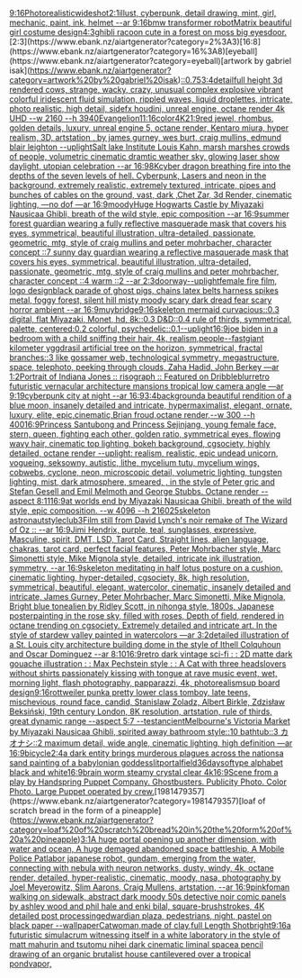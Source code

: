 [9:16](https://www.ebank.nz/aiartgenerator?category=9%3A16)[Photorealistic](https://www.ebank.nz/aiartgenerator?category=Photorealistic)[wideshot](https://www.ebank.nz/aiartgenerator?category=wideshot)[2:1](https://www.ebank.nz/aiartgenerator?category=2%3A1)[illust, cyberpunk, detail drawing, mint, girl, mechanic, paint, ink, helmet --ar 9:16](https://www.ebank.nz/aiartgenerator?category=illust%2C%20cyberpunk%2C%20detail%20drawing%2C%20mint%2C%20girl%2C%20mechanic%2C%20paint%2C%20ink%2C%20helmet%20--ar%209%3A16)[bmw transformer robot](https://www.ebank.nz/aiartgenerator?category=bmw%20transformer%20robot)[Matrix beautiful girl costume design](https://www.ebank.nz/aiartgenerator?category=Matrix%20beautiful%20girl%20costume%20design)[4:3](https://www.ebank.nz/aiartgenerator?category=4%3A3)[ghibli racoon cute in a forest on moss big eyes](https://www.ebank.nz/aiartgenerator?category=ghibli%20racoon%20cute%20in%20a%20forest%20on%20moss%20big%20eyes)[door.](https://www.ebank.nz/aiartgenerator?category=door.)[2:3](https://www.ebank.nz/aiartgenerator?category=2%3A3)[16:8](https://www.ebank.nz/aiartgenerator?category=16%3A8)[eyeball](https://www.ebank.nz/aiartgenerator?category=eyeball)[artwork by gabriel isak](https://www.ebank.nz/aiartgenerator?category=artwork%20by%20gabriel%20isak)[::0.75](https://www.ebank.nz/aiartgenerator?category=%3A%3A0.75)[3:4](https://www.ebank.nz/aiartgenerator?category=3%3A4)[detail](https://www.ebank.nz/aiartgenerator?category=detail)[full height 3d rendered cows,  strange, wacky, crazy, unusual complex explosive vibrant colorful iridescent  fluid simulation, rippled waves, liquid droplettes, intricate, photo realistic, high detail, sidefx houdini, unreal engine, octane render 4k UHD --w 2160 --h 3940](https://www.ebank.nz/aiartgenerator?category=full%20height%203d%20rendered%20cows%2C%20%20strange%2C%20wacky%2C%20crazy%2C%20unusual%20complex%20explosive%20vibrant%20colorful%20iridescent%20%20fluid%20simulation%2C%20rippled%20waves%2C%20liquid%20droplettes%2C%20intricate%2C%20photo%20realistic%2C%20high%20detail%2C%20sidefx%20houdini%2C%20unreal%20engine%2C%20octane%20render%204k%20UHD%20--w%202160%20--h%203940)[Evangelion](https://www.ebank.nz/aiartgenerator?category=Evangelion)[11:16](https://www.ebank.nz/aiartgenerator?category=11%3A16)[color](https://www.ebank.nz/aiartgenerator?category=color)[4K](https://www.ebank.nz/aiartgenerator?category=4K)[21:9](https://www.ebank.nz/aiartgenerator?category=21%3A9)[red jewel, rhombus, golden details, luxury, unreal engine 5, octane render, Kentaro miura, hyper realism, 3D, artstation , by james gurney, wes burt, craig mullins, edmund blair leighton  --uplight](https://www.ebank.nz/aiartgenerator?category=red%20jewel%2C%20rhombus%2C%20golden%20details%2C%20luxury%2C%20unreal%20engine%205%2C%20octane%20render%2C%20Kentaro%20miura%2C%20hyper%20realism%2C%203D%2C%20artstation%20%2C%20by%20james%20gurney%2C%20wes%20burt%2C%20craig%20mullins%2C%20edmund%20blair%20leighton%20%20--uplight)[Salt lake Institute Louis Kahn, marsh marshes crowds of people, volumetric cinematic dramtic weather sky, glowing laser show daylight, utopian celebration --ar 16:9](https://www.ebank.nz/aiartgenerator?category=Salt%20lake%20Institute%20Louis%20Kahn%2C%20marsh%20marshes%20crowds%20of%20people%2C%20volumetric%20cinematic%20dramtic%20weather%20sky%2C%20glowing%20laser%20show%20daylight%2C%20utopian%20celebration%20--ar%2016%3A9)[8K](https://www.ebank.nz/aiartgenerator?category=8K)[cyber dragon breathing fire into the depths of the seven levels of hell. Cyberpunk, Lasers and neon in the background, extremely realistic, extremely textured, intricate, pipes and bunches of cables on the ground, vast, dark ,Chet Zar, 3d Render, cinematic lighting, —no dof —ar 16:9](https://www.ebank.nz/aiartgenerator?category=cyber%20dragon%20breathing%20fire%20into%20the%20depths%20of%20the%20seven%20levels%20of%20hell.%20Cyberpunk%2C%20Lasers%20and%20neon%20in%20the%20background%2C%20extremely%20realistic%2C%20extremely%20textured%2C%20intricate%2C%20pipes%20and%20bunches%20of%20cables%20on%20the%20ground%2C%20vast%2C%20dark%20%2CChet%20Zar%2C%203d%20Render%2C%20cinematic%20lighting%2C%20%E2%80%94no%20dof%20%E2%80%94ar%2016%3A9)[moody](https://www.ebank.nz/aiartgenerator?category=moody)[Huge Hogwarts Castle by Miyazaki Nausicaa Ghibli, breath of the wild style, epic composition --ar 16:9](https://www.ebank.nz/aiartgenerator?category=Huge%20Hogwarts%20Castle%20by%20Miyazaki%20Nausicaa%20Ghibli%2C%20breath%20of%20the%20wild%20style%2C%20epic%20composition%20--ar%2016%3A9)[summer forest guardian wearing a fully reflective masquerade mask that covers his eyes, symmetrical, beautiful illustration, ultra-detailed, passionate, geometric, mtg, style of craig mullins and peter mohrbacher, character concept ::7 sunny day guardian wearing a reflective masquerade mask that covers his eyes, symmetrical, beautiful illustration, ultra-detailed, passionate, geometric, mtg, style of craig mullins and peter mohrbacher, character concept ::4 warm ::2 --ar 2:3](https://www.ebank.nz/aiartgenerator?category=summer%20forest%20guardian%20wearing%20a%20fully%20reflective%20masquerade%20mask%20that%20covers%20his%20eyes%2C%20symmetrical%2C%20beautiful%20illustration%2C%20ultra-detailed%2C%20passionate%2C%20geometric%2C%20mtg%2C%20style%20of%20craig%20mullins%20and%20peter%20mohrbacher%2C%20character%20concept%20%3A%3A7%20sunny%20day%20guardian%20wearing%20a%20reflective%20masquerade%20mask%20that%20covers%20his%20eyes%2C%20symmetrical%2C%20beautiful%20illustration%2C%20ultra-detailed%2C%20passionate%2C%20geometric%2C%20mtg%2C%20style%20of%20craig%20mullins%20and%20peter%20mohrbacher%2C%20character%20concept%20%3A%3A4%20warm%20%3A%3A2%20--ar%202%3A3)[doorway](https://www.ebank.nz/aiartgenerator?category=doorway)[--uplight](https://www.ebank.nz/aiartgenerator?category=--uplight)[female fire film, logo design](https://www.ebank.nz/aiartgenerator?category=female%20fire%20film%2C%20logo%20design)[black parade of ghost pigs, chains latex belts harness spikes metal, foggy forest, silent hill misty moody scary dark dread fear scary horror ambient --ar 16:9](https://www.ebank.nz/aiartgenerator?category=black%20parade%20of%20ghost%20pigs%2C%20chains%20latex%20belts%20harness%20spikes%20metal%2C%20foggy%20forest%2C%20silent%20hill%20misty%20moody%20scary%20dark%20dread%20fear%20scary%20horror%20ambient%20--ar%2016%3A9)[muybridge](https://www.ebank.nz/aiartgenerator?category=muybridge)[9:16](https://www.ebank.nz/aiartgenerator?category=9%3A16)[skeleton mermaid curvacious::0.3 digital, flat Miyazaki, Monet, hd, 8k::0.3 D&D::0.4 rule of thirds, symmetrical, palette, centered:0.2 colorful, psychedelic::0.1](https://www.ebank.nz/aiartgenerator?category=skeleton%20mermaid%20curvacious%3A%3A0.3%20digital%2C%20flat%20Miyazaki%2C%20Monet%2C%20hd%2C%208k%3A%3A0.3%20D%26D%3A%3A0.4%20rule%20of%20thirds%2C%20symmetrical%2C%20palette%2C%20centered%3A0.2%20colorful%2C%20psychedelic%3A%3A0.1)[--uplight](https://www.ebank.nz/aiartgenerator?category=--uplight)[16:9](https://www.ebank.nz/aiartgenerator?category=16%3A9)[joe biden in a bedroom with a child sniffing their hair, 4k, realism,](https://www.ebank.nz/aiartgenerator?category=joe%20biden%20in%20a%20bedroom%20with%20a%20child%20sniffing%20their%20hair%2C%204k%2C%20realism%2C)[people](https://www.ebank.nz/aiartgenerator?category=people)[--fast](https://www.ebank.nz/aiartgenerator?category=--fast)[giant kilometer yggdrasil artificial tree on the horizon, symmetrical, fractal branches::3 like gossamer web, technological symmetry, megastructure, space, telephoto, peeking through clouds, Zaha Hadid, John Berkey —ar 1:2](https://www.ebank.nz/aiartgenerator?category=giant%20kilometer%20yggdrasil%20artificial%20tree%20on%20the%20horizon%2C%20symmetrical%2C%20fractal%20branches%3A%3A3%20like%20gossamer%20web%2C%20technological%20symmetry%2C%20megastructure%2C%20space%2C%20telephoto%2C%20peeking%20through%20clouds%2C%20Zaha%20Hadid%2C%20John%20Berkey%20%E2%80%94ar%201%3A2)[Portrait of Indiana Jones :: risograph :: Featured on Dribble](https://www.ebank.nz/aiartgenerator?category=Portrait%20of%20Indiana%20Jones%20%3A%3A%20risograph%20%3A%3A%20Featured%20on%20Dribble)[blur](https://www.ebank.nz/aiartgenerator?category=blur)[retro futuristic vernacular architecture mansions tropical low camera angle —ar 9:19](https://www.ebank.nz/aiartgenerator?category=retro%20futuristic%20vernacular%20architecture%20mansions%20tropical%20low%20camera%20angle%20%E2%80%94ar%209%3A19)[cyberpunk city at night --ar 16:9](https://www.ebank.nz/aiartgenerator?category=cyberpunk%20city%20at%20night%20--ar%2016%3A9)[3:4](https://www.ebank.nz/aiartgenerator?category=3%3A4)[background](https://www.ebank.nz/aiartgenerator?category=background)[a beautiful rendition of a blue moon, insanely detailed and intricate, hypermaximalist, elegant, ornate, luxury, elite, epic,cinematic,Brian froud,octane render,--w 300 --h 400](https://www.ebank.nz/aiartgenerator?category=a%20beautiful%20rendition%20of%20a%20blue%20moon%2C%20insanely%20detailed%20and%20intricate%2C%20hypermaximalist%2C%20elegant%2C%20ornate%2C%20luxury%2C%20elite%2C%20epic%2Ccinematic%2CBrian%20froud%2Coctane%20render%2C--w%20300%20--h%20400)[16:9](https://www.ebank.nz/aiartgenerator?category=16%3A9)[Princess Santubong and Princess Sejinjang, young female face, stern, queen, fighting each other, golden ratio, symmetrical eyes, flowing wavy hair, cinematic top lighting, bokeh background, cgsociety, highly detailed, octane render --uplight](https://www.ebank.nz/aiartgenerator?category=Princess%20Santubong%20and%20Princess%20Sejinjang%2C%20young%20female%20face%2C%20stern%2C%20queen%2C%20fighting%20each%20other%2C%20golden%20ratio%2C%20symmetrical%20eyes%2C%20flowing%20wavy%20hair%2C%20cinematic%20top%20lighting%2C%20bokeh%20background%2C%20cgsociety%2C%20highly%20detailed%2C%20octane%20render%20--uplight)[: realism, realistic, epic undead unicorn, vogueing, seksowny, autistic, lithe, mycelium tutu, mycelium wings, cobwebs, cyclone, neon, microscopic detail, volumetric lighting, tungsten lighting, mist, dark atmosphere, smeared, , in the style of Peter gric and Stefan Gesell and Emil Melmoth and George Stubbs. Octane render --aspect 8:11](https://www.ebank.nz/aiartgenerator?category=%3A%20realism%2C%20realistic%2C%20epic%20undead%20unicorn%2C%20vogueing%2C%20seksowny%2C%20autistic%2C%20lithe%2C%20mycelium%20tutu%2C%20mycelium%20wings%2C%20cobwebs%2C%20cyclone%2C%20neon%2C%20microscopic%20detail%2C%20volumetric%20lighting%2C%20tungsten%20lighting%2C%20mist%2C%20dark%20atmosphere%2C%20smeared%2C%20%2C%20in%20the%20style%20of%20Peter%20gric%20and%20Stefan%20Gesell%20and%20Emil%20Melmoth%20and%20George%20Stubbs.%20Octane%20render%20--aspect%208%3A11)[16:9](https://www.ebank.nz/aiartgenerator?category=16%3A9)[at worlds end by Miyazaki Nausicaa Ghibli, breath of the wild style, epic composition.  --w 4096 --h 2160](https://www.ebank.nz/aiartgenerator?category=at%20worlds%20end%20by%20Miyazaki%20Nausicaa%20Ghibli%2C%20breath%20of%20the%20wild%20style%2C%20epic%20composition.%20%20--w%204096%20--h%202160)[25](https://www.ebank.nz/aiartgenerator?category=25)[skeleton astronaut](https://www.ebank.nz/aiartgenerator?category=skeleton%20astronaut)[style](https://www.ebank.nz/aiartgenerator?category=style)[club](https://www.ebank.nz/aiartgenerator?category=club)[3](https://www.ebank.nz/aiartgenerator?category=3)[Film still from David Lynch's noir remake of The Wizard of Oz :: --ar 16:9](https://www.ebank.nz/aiartgenerator?category=Film%20still%20from%20David%20Lynch%27s%20noir%20remake%20of%20The%20Wizard%20of%20Oz%20%3A%3A%20--ar%2016%3A9)[Jimi Hendrix, purple, teal, sunglasses, expressive, Masculine, spirit, DMT, LSD, Tarot Card, Straight lines, alien language, chakras, tarot card, perfect facial features, Peter Mohrbacher style, Marc Simonetti style, Mike Mignola style, detailed, intricate ink illustration, symmetry, --ar 16:9](https://www.ebank.nz/aiartgenerator?category=Jimi%20Hendrix%2C%20purple%2C%20teal%2C%20sunglasses%2C%20expressive%2C%20Masculine%2C%20spirit%2C%20DMT%2C%20LSD%2C%20Tarot%20Card%2C%20Straight%20lines%2C%20alien%20language%2C%20chakras%2C%20tarot%20card%2C%20perfect%20facial%20features%2C%20Peter%20Mohrbacher%20style%2C%20Marc%20Simonetti%20style%2C%20Mike%20Mignola%20style%2C%20detailed%2C%20intricate%20ink%20illustration%2C%20symmetry%2C%20--ar%2016%3A9)[skeleton meditating in half lotus posture on a cushion, cinematic lighting, hyper-detailed, cgsociety, 8k, high resolution, symmetrical, beautiful, elegant, watercolor, cinematic, insanely detailed and intricate, James Gurney, Peter Mohrbacher, Marc Simonetti, Mike Mignola, Bright blue tone](https://www.ebank.nz/aiartgenerator?category=skeleton%20meditating%20in%20half%20lotus%20posture%20on%20a%20cushion%2C%20cinematic%20lighting%2C%20hyper-detailed%2C%20cgsociety%2C%208k%2C%20high%20resolution%2C%20symmetrical%2C%20beautiful%2C%20elegant%2C%20watercolor%2C%20cinematic%2C%20insanely%20detailed%20and%20intricate%2C%20James%20Gurney%2C%20Peter%20Mohrbacher%2C%20Marc%20Simonetti%2C%20Mike%20Mignola%2C%20Bright%20blue%20tone)[alien by Ridley Scott, in nihonga style, 1800s, Japanese poster](https://www.ebank.nz/aiartgenerator?category=alien%20by%20Ridley%20Scott%2C%20in%20nihonga%20style%2C%201800s%2C%20Japanese%20poster)[painting in the rose sky, filled with roses, Depth of field, rendered in octane trending on cgsociety. Extremely detailed and intricate art. In the style of stardew valley painted in watercolors —ar 3:2](https://www.ebank.nz/aiartgenerator?category=painting%20in%20the%20rose%20sky%2C%20filled%20with%20roses%2C%20Depth%20of%20field%2C%20rendered%20in%20octane%20trending%20on%20cgsociety.%20Extremely%20detailed%20and%20intricate%20art.%20In%20the%20style%20of%20stardew%20valley%20painted%20in%20watercolors%20%E2%80%94ar%203%3A2)[detailed illustration of a St. Louis city architecture building dome  in the style of Ithell Colquhoun and Oscar Dominguez --ar 8:10](https://www.ebank.nz/aiartgenerator?category=detailed%20illustration%20of%20a%20St.%20Louis%20city%20architecture%20building%20dome%20%20in%20the%20style%20of%20Ithell%20Colquhoun%20and%20Oscar%20Dominguez%20--ar%208%3A10)[16:9](https://www.ebank.nz/aiartgenerator?category=16%3A9)[retro dark vintage sci-fi : : 2D matte dark gouache illustration : : Max Pechstein style : : A Cat with three heads](https://www.ebank.nz/aiartgenerator?category=retro%20dark%20vintage%20sci-fi%20%3A%20%3A%202D%20matte%20dark%20gouache%20illustration%20%3A%20%3A%20Max%20Pechstein%20style%20%3A%20%3A%20A%20Cat%20with%20three%20heads)[lovers without shirts passionately kissing with tongue at rave music event, wet, morning light, flash photography, papparazzi, 4k, photorealism](https://www.ebank.nz/aiartgenerator?category=lovers%20without%20shirts%20passionately%20kissing%20with%20tongue%20at%20rave%20music%20event%2C%20wet%2C%20morning%20light%2C%20flash%20photography%2C%20papparazzi%2C%204k%2C%20photorealism)[sup board design](https://www.ebank.nz/aiartgenerator?category=sup%20board%20design)[9:16](https://www.ebank.nz/aiartgenerator?category=9%3A16)[rottweiler punk](https://www.ebank.nz/aiartgenerator?category=rottweiler%20punk)[a pretty lower class tomboy, late teens, mischevious, round face, candid, Stanislaw Zoladz, Albert Birkle, Zdzisław Beksiński, 19th century London, 8K resolution, artstation, rule of thirds, great dynamic range --aspect 5:7 --test](https://www.ebank.nz/aiartgenerator?category=a%20pretty%20lower%20class%20tomboy%2C%20late%20teens%2C%20mischevious%2C%20round%20face%2C%20candid%2C%20Stanislaw%20Zoladz%2C%20Albert%20Birkle%2C%20Zdzis%C5%82aw%20Beksi%C5%84ski%2C%2019th%20century%20London%2C%208K%20resolution%2C%20artstation%2C%20rule%20of%20thirds%2C%20great%20dynamic%20range%20--aspect%205%3A7%20--test)[ancient](https://www.ebank.nz/aiartgenerator?category=ancient)[Melbourne's Victoria Market by Miyazaki Nausicaa Ghibli, spirited away bathroom style::10 bathtub::3 カオナシ::2 maximum detail, wide angle, cinematic lighting, high definition —ar 16:9](https://www.ebank.nz/aiartgenerator?category=Melbourne%27s%20Victoria%20Market%20by%20Miyazaki%20Nausicaa%20Ghibli%2C%20spirited%20away%20bathroom%20style%3A%3A10%20bathtub%3A%3A3%20%E3%82%AB%E3%82%AA%E3%83%8A%E3%82%B7%3A%3A2%20maximum%20detail%2C%20wide%20angle%2C%20cinematic%20lighting%2C%20high%20definition%20%E2%80%94ar%2016%3A9)[bicycle](https://www.ebank.nz/aiartgenerator?category=bicycle)[2:4](https://www.ebank.nz/aiartgenerator?category=2%3A4)[a dark entity brings murderous plagues across the nations](https://www.ebank.nz/aiartgenerator?category=a%20dark%20entity%20brings%20murderous%20plagues%20across%20the%20nations)[a sand painting of a babylonian goddess](https://www.ebank.nz/aiartgenerator?category=a%20sand%20painting%20of%20a%20babylonian%20goddess)[lit](https://www.ebank.nz/aiartgenerator?category=lit)[portal](https://www.ebank.nz/aiartgenerator?category=portal)[field](https://www.ebank.nz/aiartgenerator?category=field)[36daysoftype alphabet black and white](https://www.ebank.nz/aiartgenerator?category=36daysoftype%20alphabet%20black%20and%20white)[16:9](https://www.ebank.nz/aiartgenerator?category=16%3A9)[brain worm steamy crystal clear 4k](https://www.ebank.nz/aiartgenerator?category=brain%20worm%20steamy%20crystal%20clear%204k)[16:9](https://www.ebank.nz/aiartgenerator?category=16%3A9)[Scene from a play by Handspring Puppet Company. Ghostbusters.  Publicity Photo. Color Photo.  Large Puppet operated by crew.](https://www.ebank.nz/aiartgenerator?category=Scene%20from%20a%20play%20by%20Handspring%20Puppet%20Company.%20Ghostbusters.%20%20Publicity%20Photo.%20Color%20Photo.%20%20Large%20Puppet%20operated%20by%20crew.)[1981479357](https://www.ebank.nz/aiartgenerator?category=1981479357)[loaf of scratch bread in the form of a pineapple](https://www.ebank.nz/aiartgenerator?category=loaf%20of%20scratch%20bread%20in%20the%20form%20of%20a%20pineapple)[3:1](https://www.ebank.nz/aiartgenerator?category=3%3A1)[A huge portal opening up another dimension, with water and ocean, A huge demaged abandoned space battleship, A Mobile Police Patlabor japanese robot, gundam, emerging from the water, connecting with nebula with neuron networks, dusty, windy, 4k, octane render, detailed, hyper-realistic, cinematic, moody, nasa, photography by Joel Meyerowitz, Slim Aarons, Craig Mullens, artstation, --ar 16:9](https://www.ebank.nz/aiartgenerator?category=A%20huge%20portal%20opening%20up%20another%20dimension%2C%20with%20water%20and%20ocean%2C%20A%20huge%20demaged%20abandoned%20space%20battleship%2C%20A%20Mobile%20Police%20Patlabor%20japanese%20robot%2C%20gundam%2C%20emerging%20from%20the%20water%2C%20connecting%20with%20nebula%20with%20neuron%20networks%2C%20dusty%2C%20windy%2C%204k%2C%20octane%20render%2C%20detailed%2C%20hyper-realistic%2C%20cinematic%2C%20moody%2C%20nasa%2C%20photography%20by%20Joel%20Meyerowitz%2C%20Slim%20Aarons%2C%20Craig%20Mullens%2C%20artstation%2C%20--ar%2016%3A9)[pink](https://www.ebank.nz/aiartgenerator?category=pink)[foman walking on sidewalk, abstract dark moody 50s detective noir comic panels by ashley wood and phil hale and enki bilal, square-brushstrokes, 4K detailed post processing](https://www.ebank.nz/aiartgenerator?category=foman%20walking%20on%20sidewalk%2C%20abstract%20dark%20moody%2050s%20detective%20noir%20comic%20panels%20by%20ashley%20wood%20and%20phil%20hale%20and%20enki%20bilal%2C%20square-brushstrokes%2C%204K%20detailed%20post%20processing)[edwardian plaza, pedestrians, night, pastel on black paper --wallpaper](https://www.ebank.nz/aiartgenerator?category=edwardian%20plaza%2C%20pedestrians%2C%20night%2C%20pastel%20on%20black%20paper%20--wallpaper)[Catwoman,made of clay,full Length Shot](https://www.ebank.nz/aiartgenerator?category=Catwoman%2Cmade%20of%20clay%2Cfull%20Length%20Shot)[bright](https://www.ebank.nz/aiartgenerator?category=bright)[9:16](https://www.ebank.nz/aiartgenerator?category=9%3A16)[a futuristic simulacrum witnessing itself in a white laboratory in the style of matt mahurin and tsutomu nihei dark cinematic liminal space](https://www.ebank.nz/aiartgenerator?category=a%20futuristic%20simulacrum%20witnessing%20itself%20in%20a%20white%20laboratory%20in%20the%20style%20of%20matt%20mahurin%20and%20tsutomu%20nihei%20dark%20cinematic%20liminal%20space)[a pencil drawing of an organic brutalist  house cantilevered over a tropical pond](https://www.ebank.nz/aiartgenerator?category=a%20pencil%20drawing%20of%20an%20organic%20brutalist%20%20house%20cantilevered%20over%20a%20tropical%20pond)[vapor,](https://www.ebank.nz/aiartgenerator?category=vapor%2C)